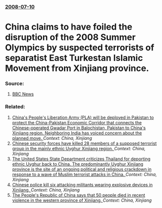 ### [2008-07-10](/news/2008/07/10/index.md)

#  China claims to have foiled the disruption of the 2008 Summer Olympics by suspected terrorists of separatist East Turkestan Islamic Movement from Xinjiang province. 




### Source:

1. [BBC News](http://news.bbc.co.uk/2/hi/asia-pacific/7499465.stm)

### Related:

1. [China's People's Liberation Army (PLA) will be deployed in Pakistan to protect the China-Pakistan Economic Corridor that connects the Chinese-operated Gwadar Port in Balochistan, Pakistan to China's Xinjiang region. Neighboring India has voiced concern about the planned move. ](/news/2016/03/13/china-s-people-s-liberation-army-pla-will-be-deployed-in-pakistan-to-protect-the-chinaapakistan-economic-corridor-that-connects-the-chin.md) _Context: China, Xinjiang_
2. [Chinese security forces have killed 28 members of a supposed terrorist group in the mainly ethnic Uyghur Xinjiang region. ](/news/2015/11/20/chinese-security-forces-have-killed-28-members-of-a-supposed-terrorist-group-in-the-mainly-ethnic-uyghur-xinjiang-region.md) _Context: China, Xinjiang_
3. [The United States State Department criticizes Thailand for deporting ethnic Uyghur back to China. The predominantly Uyghur Xinjiang province is the site of an ongoing political and religious crackdown in response to a wave of Muslim terrorist attacks in China. ](/news/2015/07/10/the-united-states-state-department-criticizes-thailand-for-deporting-ethnic-uyghur-back-to-china-the-predominantly-uyghur-xinjiang-province.md) _Context: China, Xinjiang_
4. [Chinese police kill six attacking militants wearing explosive devices in Xinjiang. ](/news/2015/01/12/chinese-police-kill-six-attacking-militants-wearing-explosive-devices-in-xinjiang.md) _Context: China, Xinjiang_
5. [The People's Republic of China says that 50 people died in recent violence in the western province of Xinjiang. ](/news/2014/09/26/the-people-s-republic-of-china-says-that-50-people-died-in-recent-violence-in-the-western-province-of-xinjiang.md) _Context: China, Xinjiang_
